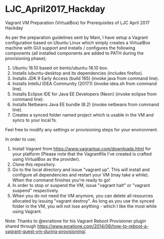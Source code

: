 # LJC_April2017_Hackday

Vagrant VM Preparation (VirtualBox) for Prerequisites of LJC April 2017 Hackday

As per the preparation guidelines sent by Mani, I have setup a Vagrant configuration based on Ubuntu Linux which simply creates a VirtualBox machine with GUI support and installs / configures the following components (all installed components are added to PATH during the provisioning phase);

1. Ubuntu 16.10 based on bento/ubuntu-16.10 box.
2. Installs lubuntu-desktop and its dependencies (includes firefox).
3. Installs JDK 9 Early Access (build 165) (invoke java from command line). 
4. Installs IntelliJ IDEA Community (2017.1) (invoke idea.sh from command line).
5. Installs Eclipse IDE for Java EE Developers (Neon) (invoke eclipse from command line).
6. Installs Netbeans Java EE bundle (8.2) (invoke netbeans from command line).
7. Creates a synced folder named project which is usable in the VM and syncs to your local fs.

Feel free to modify any settings or provisioning steps for your environment.

In order to use;

1. Install Vagrant from https://www.vagrantup.com/downloads.html for your platform (Please note that the Vagrantfile I've created is crafted using VirtualBox as the provider).
2. Clone this repository.
3. Go to the local directory and issue "vagrant up". This will install and configure all dependencies and restart your VM (may take a while). When the command finishes you're ready to go!
4. In order to stop or suspend the VM, issue "vagrant halt" or "vagrant suspend" respectively.
5. When you do not need the VM anymore, you can delete all resources allocated by issuing "vagrant destroy". As long as you use the synced folder in the VM, you will not lose anything - which I like the most while using Vagrant.

Note: Thanks to @exratione for his Vagrant Reboot Provisioner plugin shared through https://www.exratione.com/2014/06/how-to-reboot-a-vagrant-guest-vm-during-provisioning/.
